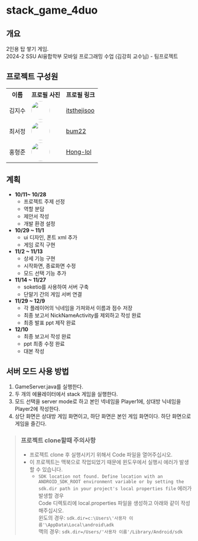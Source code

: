 # stack_game_4duo

## 개요

2인용 탑 쌓기 게임. <br>
2024-2 SSU AI융합학부 모바일 프로그래밍 수업 (김강희 교수님) - 팀프로젝트

## 프로젝트 구성원

<table>
  <tr>
    <th>이름</th>
    <th>프로필 사진</th>
    <th>프로필 링크</th>
  </tr>
  <tr>
    <td>김지수</td>
    <td><img src="https://avatars.githubusercontent.com/u/80537289?v=4" width="50" style="border-radius:100%;"></td>
    <td><a href="https://github.com/itsthejisoo">itsthejisoo</a></td>
  </tr>
  <tr>
    <td>최서정</td>
    <td><img src="https://avatars.githubusercontent.com/u/113536288?v=4" width="50" style="border-radius:100%;"></td>
    <td><a href="https://github.com/bum22">bum22</a></td>
  </tr>
  <tr>
    <td>홍형준</td>
    <td><img src="https://avatars.githubusercontent.com/u/72370753?v=4" width="50" style="border-radius:100%;"></td>
    <td><a href="https://github.com/Hong-lol">Hong-lol</a></td>
  </tr>
</table>
  
## 계획
- **10/11~ 10/28**
  - 프로젝트 주제 선정
  - 역할 분담
  - 제안서 작성
  - 개발 환경 설정
- **10/29 ~ 11/1**
  - ui 디자인, 폰트 xml 추가
  - 게임 로직 구현
- **11/2 ~ 11/13**
  - 상세 기능 구현
  - 시작화면, 종료화면 수정
  - 모드 선택 기능 추가
- **11/14 ~ 11/27**
  - soketio를 사용하여 서버 구축
  - 단말기 간의 게임 서버 연결
- **11/29 ~ 12/9**
  - 각 플레이어의 닉네임을 가져와서 이름과 점수 저장
  - 최종 보고서 NickNameActivity를 제외하고 작성 완료
  - 최종 발표 ppt 제작 완료
- **12/10**
  - 최종 보고서 작성 완료
  - ppt 최종 수정 완료
  - 대본 작성

## 서버 모드 사용 방법

1. GameServer.java를 실행한다.
2. 두 개의 에뮬레이터에서 stack 게임을 실행한다.
3. 모드 선택을 server mode로 하고 본인 넥네임을 Player1에, 상대방 닉네임을 Player2에 작성한다.
4. 상단 화면은 상대방 게임 화면이고, 하단 화면은 본인 게임 화면이다. 하단 화면으로 게임을 즐긴다.

> ### 프로젝트 clone할때 주의사항
>
> - 프로젝트 clone 후 실행시키기 위해서 Code 파일을 열어주십시오.
> - 이 프로젝트는 맥북으로 작업되었기 때문에 윈도우에서 실행시 에러가 발생할 수 있습니다.
>   - `SDK location not found. Define location with an ANDROID_SDK_ROOT environment variable or by setting the sdk.dir path in your project's local properties file` 에러가 발생할 경우 <br> Code 디렉토리에 local.properties 파일을 생성하고 아래와 같이 작성해주십시오. <br> 윈도의 경우: `sdk.dir=c:\Users\'사용자 이름'\AppData\Local\android\adk`<br> 맥의 경우: `sdk.dir=/Users/'사용자 이름'/Library/Android/sdk`
